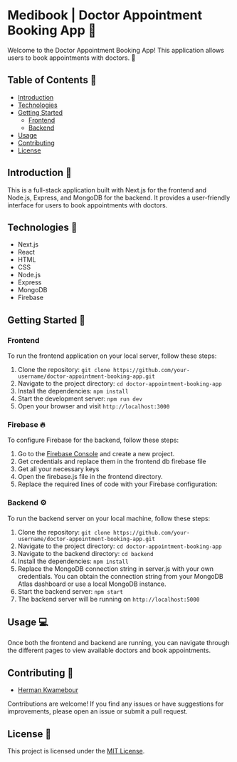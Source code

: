 # Medibook | Doctor Appointment Booking App :hospital:

Welcome to the Doctor Appointment Booking App! This application allows users to book appointments with doctors. :date:

## Table of Contents :bookmark_tabs:

- [Introduction](#introduction)
- [Technologies](#technologies)
- [Getting Started](#getting-started)
  - [Frontend](#frontend)
  - [Backend](#backend)
- [Usage](#usage)
- [Contributing](#contributing)
- [License](#license)

## Introduction :book:

This is a full-stack application built with Next.js for the frontend and Node.js, Express, and MongoDB for the backend. It provides a user-friendly interface for users to book appointments with doctors.

## Technologies :wrench:

- Next.js
- React
- HTML
- CSS
- Node.js
- Express
- MongoDB
- Firebase

## Getting Started :rocket:

### Frontend

To run the frontend application on your local server, follow these steps:

1. Clone the repository: `git clone https://github.com/your-username/doctor-appointment-booking-app.git`
2. Navigate to the project directory: `cd doctor-appointment-booking-app`
3. Install the dependencies: `npm install`
4. Start the development server: `npm run dev`
5. Open your browser and visit `http://localhost:3000`

### Firebase :fire:

To configure Firebase for the backend, follow these steps:

1. Go to the [Firebase Console](https://console.firebase.google.com/) and create a new project.
2. Get credentials and replace them in the frontend db firebase file
3. Get all your necessary keys
4. Open the firebase.js file in the frontend directory.
5. Replace the required lines of code with your Firebase configuration:

### Backend :gear:

To run the backend server on your local machine, follow these steps:

1. Clone the repository: `git clone https://github.com/your-username/doctor-appointment-booking-app.git`
2. Navigate to the project directory: `cd doctor-appointment-booking-app`
3. Navigate to the backend directory: `cd backend`
4. Install the dependencies: `npm install`
5. Replace the MongoDB connection string in server.js with your own credentials. You can obtain the connection string from your MongoDB Atlas dashboard or use a local MongoDB instance.
6. Start the backend server: `npm start`
7. The backend server will be running on `http://localhost:5000`

## Usage :computer:

Once both the frontend and backend are running, you can navigate through the different pages to view available doctors and book appointments.

## Contributing :handshake:

- [Herman Kwamebour](mailto:hermankwamebour30@gmail.com)

Contributions are welcome! If you find any issues or have suggestions for improvements, please open an issue or submit a pull request.

## License :page_with_curl:

This project is licensed under the [MIT License](LICENSE).
